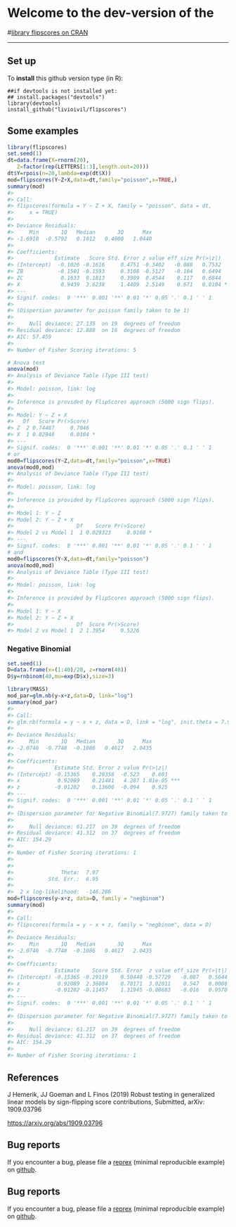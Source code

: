 <!-- README.md is generated from README.Rmd. Please edit that file -->

# Welcome to the dev-version of the

\#[library flipscores on
CRAN](http://cran.r-project.org/web/packages/flipscores/index.html)

------------------------------------------------------------------------

## Set up

To **install** this github version type (in R):

    ##if devtools is not installed yet: 
    ## install.packages("devtools") 
    library(devtools)
    install_github("livioivil/flipscores")

## Some examples

``` r
library(flipscores)
set.seed(1)
dt=data.frame(X=rnorm(20),
   Z=factor(rep(LETTERS[1:3],length.out=20)))
dt$Y=rpois(n=20,lambda=exp(dt$X))
mod=flipscores(Y~Z+X,data=dt,family="poisson",x=TRUE,)
summary(mod)
#> 
#> Call:
#> flipscores(formula = Y ~ Z + X, family = "poisson", data = dt, 
#>     x = TRUE)
#> 
#> Deviance Residuals: 
#>     Min       1Q   Median       3Q      Max  
#> -1.6910  -0.5792   0.1012   0.4900   1.0440  
#> 
#> Coefficients:
#>             Estimate   Score Std. Error z value eff_size Pr(>|z|)  
#> (Intercept)  -0.1026 -0.1616     0.4751 -0.3402   -0.088   0.7532  
#> ZB           -0.1501 -0.1593     0.3108 -0.5127   -0.104   0.6494  
#> ZC            0.1633  0.1813     0.3989  0.4544    0.117   0.6844  
#> X             0.9439  3.6238     1.4409  2.5149    0.671   0.0104 *
#> ---
#> Signif. codes:  0 '***' 0.001 '**' 0.01 '*' 0.05 '.' 0.1 ' ' 1
#> 
#> (Dispersion parameter for poisson family taken to be 1)
#> 
#>     Null deviance: 27.135  on 19  degrees of freedom
#> Residual deviance: 12.888  on 16  degrees of freedom
#> AIC: 57.459
#> 
#> Number of Fisher Scoring iterations: 5

# Anova test
anova(mod)
#> Analysis of Deviance Table (Type III test)
#> 
#> Model: poisson, link: log
#> 
#> Inference is provided by FlipScores approach (5000 sign flips).
#> 
#> Model: Y ~ Z + X
#>   Df   Score Pr(>Score)  
#> Z  2 0.74487     0.7046  
#> X  1 0.02948     0.0104 *
#> ---
#> Signif. codes:  0 '***' 0.001 '**' 0.01 '*' 0.05 '.' 0.1 ' ' 1
# or
mod0=flipscores(Y~Z,data=dt,family="poisson",x=TRUE)
anova(mod0,mod)
#> Analysis of Deviance Table (Type III test)
#> 
#> Model: poisson, link: log
#> 
#> Inference is provided by FlipScores approach (5000 sign flips).
#> 
#> Model 1: Y ~ Z
#> Model 2: Y ~ Z + X
#>                    Df    Score Pr(>Score)  
#> Model 2 vs Model 1  1 0.029323     0.0108 *
#> ---
#> Signif. codes:  0 '***' 0.001 '**' 0.01 '*' 0.05 '.' 0.1 ' ' 1
# and
mod0=flipscores(Y~X,data=dt,family="poisson")
anova(mod0,mod)
#> Analysis of Deviance Table (Type III test)
#> 
#> Model: poisson, link: log
#> 
#> Inference is provided by FlipScores approach (5000 sign flips).
#> 
#> Model 1: Y ~ X
#> Model 2: Y ~ Z + X
#>                    Df  Score Pr(>Score)
#> Model 2 vs Model 1  2 1.3954     0.5226
```

### Negative Binomial

``` r
set.seed(1)
D=data.frame(x=(1:40)/20, z=rnorm(40))
D$y=rnbinom(40,mu=exp(D$x),size=3)

library(MASS)
mod_par=glm.nb(y~x+z,data=D, link="log")
summary(mod_par)
#> 
#> Call:
#> glm.nb(formula = y ~ x + z, data = D, link = "log", init.theta = 7.972747099)
#> 
#> Deviance Residuals: 
#>     Min       1Q   Median       3Q      Max  
#> -2.0746  -0.7748  -0.1086   0.4617   2.0435  
#> 
#> Coefficients:
#>             Estimate Std. Error z value Pr(>|z|)    
#> (Intercept) -0.15365    0.29358  -0.523    0.601    
#> x            0.92089    0.21481   4.287 1.81e-05 ***
#> z           -0.01282    0.13606  -0.094    0.925    
#> ---
#> Signif. codes:  0 '***' 0.001 '**' 0.01 '*' 0.05 '.' 0.1 ' ' 1
#> 
#> (Dispersion parameter for Negative Binomial(7.9727) family taken to be 1)
#> 
#>     Null deviance: 61.217  on 39  degrees of freedom
#> Residual deviance: 41.312  on 37  degrees of freedom
#> AIC: 154.29
#> 
#> Number of Fisher Scoring iterations: 1
#> 
#> 
#>               Theta:  7.97 
#>           Std. Err.:  6.95 
#> 
#>  2 x log-likelihood:  -146.286
mod=flipscores(y~x+z, data=D, family = "negbinom") 
summary(mod)
#> 
#> Call:
#> flipscores(formula = y ~ x + z, family = "negbinom", data = D)
#> 
#> Deviance Residuals: 
#>     Min       1Q   Median       3Q      Max  
#> -2.0746  -0.7748  -0.1086   0.4617   2.0435  
#> 
#> Coefficients:
#>             Estimate    Score Std. Error  z value eff_size Pr(>|t|)    
#> (Intercept) -0.15365 -0.29119    0.50440 -0.57729   -0.087   0.5644    
#> x            0.92089  2.36084    0.78171  3.02011    0.547   0.0008 ***
#> z           -0.01282 -0.11457    1.31945 -0.08683   -0.016   0.9570    
#> ---
#> Signif. codes:  0 '***' 0.001 '**' 0.01 '*' 0.05 '.' 0.1 ' ' 1
#> 
#> (Dispersion parameter for Negative Binomial(7.9727) family taken to be 0.9960228)
#> 
#>     Null deviance: 61.217  on 39  degrees of freedom
#> Residual deviance: 41.312  on 37  degrees of freedom
#> AIC: 154.29
#> 
#> Number of Fisher Scoring iterations: 1
```

## References

J Hemerik, JJ Goeman and L Finos (2019) Robust testing in generalized
linear models by sign-flipping score contributions, Submitted, arXiv:
1909.03796

<https://arxiv.org/abs/1909.03796>

## Bug reports

If you encounter a bug, please file a
[reprex](https://github.com/tidyverse/reprex) (minimal reproducible
example) on [github](https://github.com/livioivil/flipscores/issues).

## Bug reports

If you encounter a bug, please file a
[reprex](https://github.com/tidyverse/reprex) (minimal reproducible
example) on [github](https://github.com/livioivil/flipscores/issues).

